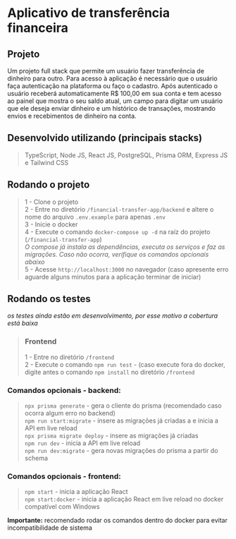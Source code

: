 # Aplicativo de transferência financeira

## Projeto

Um projeto full stack que permite um usuário fazer transferência de dinheiro para outro. Para acesso à aplicação é necessário que o usuário faça autenticação na plataforma ou faço o cadastro. Após autenticado o usuário receberá automaticamente R$ 100,00 em sua conta e tem acesso ao painel que mostra o seu saldo atual, um campo para digitar um usuário que ele deseja enviar dinheiro e um histórico de transações, mostrando envios e recebimentos de dinheiro na conta.

## Desenvolvido utilizando (principais stacks)
> TypeScript, Node JS, React JS, PostgreSQL, Prisma ORM, Express JS e Tailwind CSS

## Rodando o projeto
> 1 - Clone o projeto <br>
> 2 - Entre no diretório `/financial-transfer-app/backend` e altere o nome do arquivo `.env.example` para apenas `.env` <br>
> 3 - Inicie o docker <br>
> 4 - Execute o comando `docker-compose up -d` na raíz do projeto (`/financial-transfer-app`) <br>
> *O compose já instala as dependências, executa os serviços e faz as migrações. Caso não ocorra, verifique os comandos opcionais abaixo* <br>
> 5 - Acesse `http://localhost:3000` no navegador (caso apresente erro aguarde alguns minutos para a aplicação terminar de iniciar)

## Rodando os testes
*os testes ainda estão em desenvolvimento, por esse motivo a cobertura está baixa*

> ### Frontend
> 1 - Entre no diretório `/frontend` <br>
> 2 - Execute o comando `npm run test` - (caso execute fora do docker, digite antes o comando `npm install` no diretório `/frontend`

### Comandos opcionais - backend:
> `npx prisma generate` - gera o cliente do prisma  (recomendado caso ocorra algum erro no backend) <br>
> `npm run start:migrate` - insere as migrações já criadas a  e inicia a API em live reload <br>
> `npx prisma migrate deploy` - insere as migrações já criadas <br>
> `npm run dev` - inicia a API em live reload <br>
> `npm run dev:migrate` - gera novas migrações do prisma a partir do schema <br>

### Comandos opcionais - frontend:
> `npm start` - inicia a aplicação React <br>
> `npm start:docker` - inicia a aplicação React em live reload no docker compatível com Windows

<b>Importante:</b> recomendado rodar os comandos dentro do docker para evitar incompatibilidade de sistema
